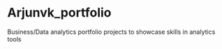# Arjunvk_portfolio
Business/Data analytics portfolio projects to showcase skills in analytics tools
